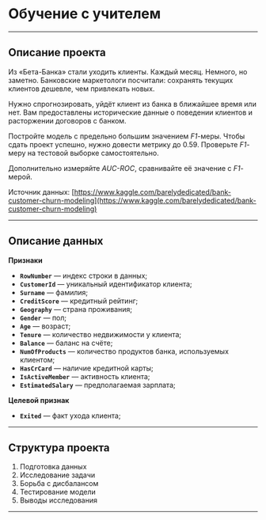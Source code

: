 # Обучение с учителем
____
## Описание проекта
Из «Бета-Банка» стали уходить клиенты. Каждый месяц. Немного, но заметно. Банковские маркетологи посчитали: сохранять текущих клиентов дешевле, чем привлекать новых.

Нужно спрогнозировать, уйдёт клиент из банка в ближайшее время или нет. Вам предоставлены исторические данные о поведении клиентов и расторжении договоров с банком. 

Постройте модель с предельно большим значением *F1*-меры. Чтобы сдать проект успешно, нужно довести метрику до 0.59. Проверьте *F1*-меру на тестовой выборке самостоятельно.

Дополнительно измеряйте *AUC-ROC*, сравнивайте её значение с *F1*-мерой.

Источник данных: [https://www.kaggle.com/barelydedicated/bank-customer-churn-modeling](https://www.kaggle.com/barelydedicated/bank-customer-churn-modeling)
____
## Описание данных
**Признаки**
* **`RowNumber`** — индекс строки в данных;
* **`CustomerId`** — уникальный идентификатор клиента;
* **`Surname`** — фамилия;
* **`CreditScore`** — кредитный рейтинг;
* **`Geography`** — страна проживания;
* **`Gender`** — пол;
* **`Age`** — возраст;
* **`Tenure`** — количество недвижимости у клиента;
* **`Balance`** — баланс на счёте;
* **`NumOfProducts`** — количество продуктов банка, используемых клиентом;
* **`HasCrCard`** — наличие кредитной карты;
* **`IsActiveMember`** — активность клиента;
* **`EstimatedSalary`** — предполагаемая зарплата;

**Целевой признак**
* **`Exited`** — факт ухода клиента;
_____
## Структура проекта
1. Подготовка данных  
2. Исследование задачи  
3. Борьба с дисбалансом  
4. Тестирование модели  
5. Выводы исследования  
___